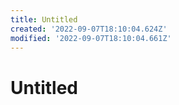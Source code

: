 ```yaml
---
title: Untitled
created: '2022-09-07T18:10:04.624Z'
modified: '2022-09-07T18:10:04.661Z'
---
```


# Untitled
